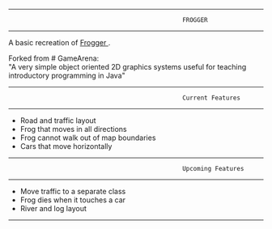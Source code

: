 ------------------------------------------------------------------------------------------------------------------------------
                                                    FROGGER
------------------------------------------------------------------------------------------------------------------------------

A basic recreation of <a href="http://froggerclassic.appspot.com/"> Frogger </a>. 


Forked from # GameArena:<br>
"A very simple object oriented 2D graphics systems useful for teaching introductory programming in Java"
                                                 

-------------------------------------------------------------------------------------------------------------------------------

                                                    Current Features
                                                 
-------------------------------------------------------------------------------------------------------------------------------

<ul>
<li>Road and traffic layout </li>
<li>Frog that moves in all directions</li>
<li>Frog cannot walk out of map boundaries</li>
<li>Cars that move horizontally</li>
</ul>

-------------------------------------------------------------------------------------------------------------------------------

                                                    Upcoming Features
                                                 
-------------------------------------------------------------------------------------------------------------------------------

<ul>
<li>Move traffic to a separate class</li>
<li>Frog dies when it touches a car</li>
<li>River and log layout</li>
</ul>

-------------------------------------------------------------------------------------------------------------------------------
